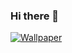 ### Hi there 👋

<!--
**staypuftmarshmallowmans/staypuftmarshmallowmans** is a ✨ _special_ ✨ repository because its `README.md` (this file) appears on your GitHub profile.

Here are some ideas to get you started:

- 🔭 I’m currently working on ...
- 🌱 I’m currently learning ...
- 👯 I’m looking to collaborate on ...
- 🤔 I’m looking for help with ...
- 💬 Ask me about ...
- 📫 How to reach me: ...
- 😄 Pronouns: ...
- ⚡ Fun fact: ...
-->

[![Wallpaper](https://upload.wikimedia.org/wikipedia/en/0/01/Mr._Stay-Puft_Marshmallow_Man.png)]([https://github.com/staypuftmarshmallowmans](https://github.com/staypuftmarshmallowmans/staypuftmarshmallowmans))
